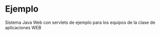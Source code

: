 # Ejemplo
Sistema Java Web con servlets de ejemplo para los equipos de la clase de aplicaciones WEB

